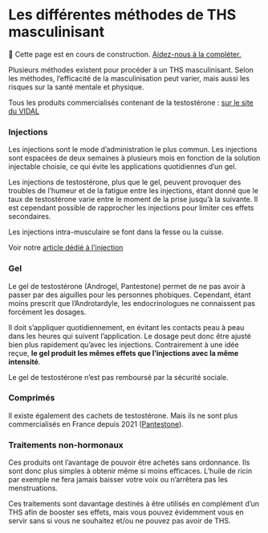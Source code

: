 # Les différentes méthodes de THS masculinisant

🚧 Cette page est en cours de construction. [Aidez-nous à la compléter.](https://wikitrans.co/contact/)

Plusieurs méthodes existent pour procéder à un THS masculinisant. Selon les méthodes, l’efficacité de la masculinisation peut varier, mais aussi les risques sur la santé mentale et physique.

Tous les produits commercialisés contenant de la testostérone : [sur le site du VIDAL](https://www.vidal.fr/medicaments/substances/testosterone-5706.html)

### **Injections**

Les injections sont le mode d’administration le plus commun. Les injections sont espacées de deux semaines à plusieurs mois en fonction de la solution injectable choisie, ce qui évite les applications quotidiennes d’un gel. 

Les injections de testostérone, plus que le gel, peuvent provoquer des troubles de l’humeur et de la fatigue entre les injections, étant donné que le taux de testostérone varie entre le moment de la prise jusqu’à la suivante. Il est cependant possible de rapprocher les injections pour limiter ces effets secondaires.

Les injections intra-musculaire se font dans la fesse ou la cuisse.

Voir notre [article dédié à l’injection](https://wikitrans.co/ths/masc/injections/)

### **Gel**

Le gel de testostérone (Androgel, Pantestone) permet de ne pas avoir à passer par des aiguilles pour les personnes phobiques. Cependant, étant moins prescrit que l’Androtardyle, les endocrinologues ne connaissent pas forcément les dosages.

Il doit s’appliquer quotidiennement, en évitant les contacts peau à peau dans les heures qui suivent l’application. Le dosage peut donc être ajusté bien plus rapidement qu’avec les injections. Contrairement à une idée reçue, **le gel produit les mêmes effets que l’injections avec la même intensité**.

Le gel de testostérone n’est pas remboursé par la sécurité sociale.

### **Comprimés**

Il existe également des cachets de testostérone. Mais ils ne sont plus commercialisés en France depuis 2021 ([Pantestone](https://www.vidal.fr/medicaments/gammes/pantestone-7406.html)). 

### **Traitements non-hormonaux**

Ces produits ont l’avantage de pouvoir être achetés sans ordonnance. Ils sont donc plus simples à obtenir même si moins efficaces. L’huile de ricin par exemple ne fera jamais baisser votre voix ou n’arrêtera pas les menstruations.

Ces traitements sont davantage destinés à être utilisés en complément d’un THS afin de booster ses effets, mais vous pouvez évidemment vous en servir sans si vous ne souhaitez et/ou ne pouvez pas avoir de THS.